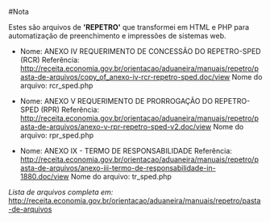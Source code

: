 #Nota

Estes são arquivos de __'REPETRO'__ que transformei em HTML e PHP para automatização de preenchimento e impressões de sistemas web.

- Nome: ANEXO IV REQUERIMENTO DE CONCESSÃO DO REPETRO-SPED (RCR)
Referência: http://receita.economia.gov.br/orientacao/aduaneira/manuais/repetro/pasta-de-arquivos/copy_of_anexo-iv-rcr-repetro-sped.doc/view
Nome do arquivo: rcr_sped.php

- Nome: ANEXO V REQUERIMENTO DE PRORROGAÇÃO DO REPETRO-SPED (RPR)
Referência: http://receita.economia.gov.br/orientacao/aduaneira/manuais/repetro/pasta-de-arquivos/anexo-v-rpr-repetro-sped-v2.doc/view
Nome do arquivo: rpr_sped.php

- Nome: ANEXO IX - TERMO DE RESPONSABILIDADE
Referência: http://receita.economia.gov.br/orientacao/aduaneira/manuais/repetro/pasta-de-arquivos/anexo-iii-termo-de-responsabilidade-in-1880.doc/view
Nome do arquivo: tr_sped.php

*Lista de arquivos completa em:*
http://receita.economia.gov.br/orientacao/aduaneira/manuais/repetro/pasta-de-arquivos

